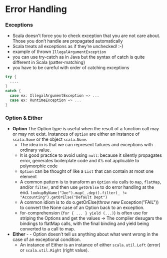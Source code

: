 Error Handling
==============

### Exceptions
- Scala doesn't force you to check exception that you are not care about. Those you don’t handle are propagated automatically
- Scala treats all exceptions as if they’re unchecked! :-)
- example of thrown `IllegalArgumentException`
- you can use try-catch as in Java but the syntax of catch is quite different in Scala (patter-matching)
- you have to be careful with order of catching exceptions
```scala
try {
  ....	
}
catch {
  case ex: IllegalArgumentException => ...	
  case ex: RuntimeException => ...
}
```

### Option & Either
- **Option** The Option type is useful when the result of a function call may or may not exist. Instances of `Option` are either an instance of `scala.Some` or the object `scala.None`.
  - The idea in is that we can represent failures and exceptions with ordinary value.
  - It is good practice to avoid using `null`: because it silently propagates error, generates boilerplate code and it’s not applicable to polymorphic code
  - `Option` can be thought of like a `List` that can contain at most one element
  - A common pattern is to transform an `Option` via calls to `map`, `flatMap`, and/or `filter`, and then use `getOrElse` to do error handling at the end. `lookupByName("Joe").map(_.dept).filter(_ != "Accounting").getOrElse("Default Dept")`
  - A common idiom is to do o.getOrElse(throw new Exception("FAIL")) to convert the None case of an Option back to an exception.
  - for-comprehension (`for { ... } yield (...)`) is often use for striping the Options and get the values -> The compiler desugars the bindings to flatMap calls, with the final binding and yield being converted to a call to map.
- **Either** - - Option doesn’t tell us anything about what went wrong in the case of an exceptional condition. 
  - An instance of Either is an instance of either `scala.util.Left` (error) or `scala.util.Right` (right value).
